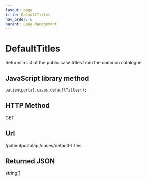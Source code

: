 ```yaml
---
layout: page
title: DefaultTitles
nav_order: 6
parent: Case Management
---
```


# DefaultTitles

Returns a list of the public case titles from the common catalogue.

## JavaScript library method

```
patientportal.cases.defaultTitles();
```

## HTTP Method

GET

## ****Url****

/patientportalapi/cases/default-titles

## Returned JSON

string\[\]
